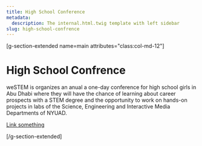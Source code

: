 ```yaml
---
title: High School Conference
metadata:
  description: The internal.html.twig template with left sidebar
slug: high-school-confrence
---
```


[g-section-extended name=main attributes="class:col-md-12"]
# High School Confrence

weSTEM is organizes an anual a one-day conference for high school girls in Abu Dhabi where they will have the chance of learning about career prospects with a STEM degree and the opportunity to work on hands-on projects in labs of the Science, Engineering and Interactive Media Departments of NYUAD.



[Link something](https//github.com)






[/g-section-extended]

